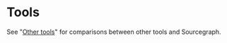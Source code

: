 # Tools

See "[Other tools](../../marketing/messaging/index.md#how-is-sourcegraph-different)" for comparisons between other tools and Sourcegraph.
